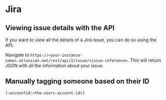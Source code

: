 # Jira

## Viewing issue details with the API

If you want to view all the details of a Jira issue, you can do so using the API.

Navigate to
`https://<your-instance-name>.atlassian.net/rest/api/2/issue/<issue-reference>`.
This will return JSON with all the information about your issue.

## Manually tagging someone based on their ID

`[~accountid:<the-users-account-id>]`
